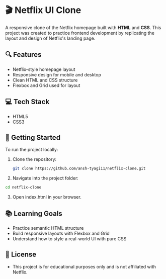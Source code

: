 # 🎬 Netflix UI Clone

A responsive clone of the Netflix homepage built with **HTML** and **CSS**. This project was created to practice frontend development by replicating the layout and design of Netflix's landing page.

## 🔍 Features

- Netflix-style homepage layout
- Responsive design for mobile and desktop
- Clean HTML and CSS structure
- Flexbox and Grid used for layout

## 💻 Tech Stack

- HTML5
- CSS3

## 🚀 Getting Started

To run the project locally:

1. Clone the repository:
   ```bash
   git clone https://github.com/ansh-tyagi11/netflix-clone.git
   
2.  Navigate into the project folder:
   ```bash
   cd netflix-clone
```

3. Open index.html in your browser.

## 📚 Learning Goals
- Practice semantic HTML structure
- Build responsive layouts with Flexbox and Grid
- Understand how to style a real-world UI with pure CSS

## 📄 License
- This project is for educational purposes only and is not affiliated with Netflix.
